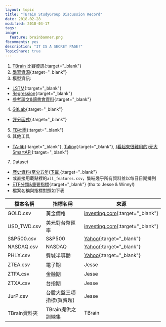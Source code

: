 ```yaml
---
layout: topic
title: "TBrain StudyGroup Discussion Record"
date: 2018-02-28
modified: 2018-04-17
tags:
image:
  feature: brainbanner.png
fbcomments: yes
description: "IT IS A SECRET PAGE!"
TopicShare: true
---
```


1. [TBrain 比賽資訊](./TBrainCompInfo){:target="_blank"}
2. [學習資源](./Materials){:target="_blank"}
3. 模型資訊:
  * [LSTM](./LSTM){:target="_blank"}
  * [Regression](./Reg){:target="_blank"}
  * [參考論文&讀書會資料](https://drive.google.com/drive/folders/1FV9oZKuYcQo2NWabh0yNgXgkFKMttkhI?usp=sharing){:target="_blank"}
4. [GitLab](https://gitlab.com/tbrain-study/){:target="_blank"}
  * [評分函式](https://gitlab.com/tbrain-study/RatingFunctions_WHWang){:target="_blank"}
5. [FB社團](https://www.facebook.com/groups/2088733444739908/){:target="_blank"}
6. 其他工具
  * [TA-lib](https://github.com/mrjbq7/ta-lib){:target="_blank"}, [Tulipy](https://github.com/cirla/tulipy){:target="_blank"}, [(看起來很難用的)元大SmartAPI](http://www.yuantafutures.com.tw/pages/static-pages/service_future/product1_7.aspx?Node=65af4d99-3e51-4d4d-8802-ad5d9178187e&Show=LIST){:target="_blank"}
7. Dataset
  * [歷史資料(至少五年)下載 ](https://drive.google.com/open?id=1uEcnzjMrehnYUqVAjavUhmRUcOw8SDyv){:target="_blank"}
  * 或直接用載點裡的`all_features.csv`，集結幾乎所有資料並以每日日期排列
  * [ETF分類&重要指標](./rec.jpg){:target="_blank"} (thx to Jesse & Winny!)
  * 檔案名稱與指標對照如下表

| 檔案名稱  | 指標名稱 | 來源|
|----------|---------|-----|
| GOLD.csv | 黃金價格 | [investing.com](https://www.investing.com/commodities/gold-historical-data){:target="_blank"}|
| USD_TWD.csv |美元對台幣匯率 | [investing.com](https://www.investing.com/currencies/usd-twd-historical-data){:target="_blank"}|
| S&P500.csv | S&P500 | [Yahoo](https://finance.yahoo.com/quote/%5EGSPC/history?p=^GSPC){:target="_blank"}|
| NASDAQ.csv | NASDAQ | [Yahoo](https://finance.yahoo.com/quote/NDAQ?p=NDAQ){:target="_blank"}|
| PHLX.csv | 費城半導體 | [Yahoo](https://finance.yahoo.com/quote/NDAQ?p=NDAQ){:target="_blank"}|
| ZTEA.csv | 電子期 | Jesse |
| ZTFA.csv | 金融期 | Jesse |
| ZTXA.csv | 台指期 | Jesse |
| JurP.csv | 台股大盤三項指標(買賣超) | Jesse |
| TBrain資料夾 | TBrain提供之訓練集 | TBrain |
